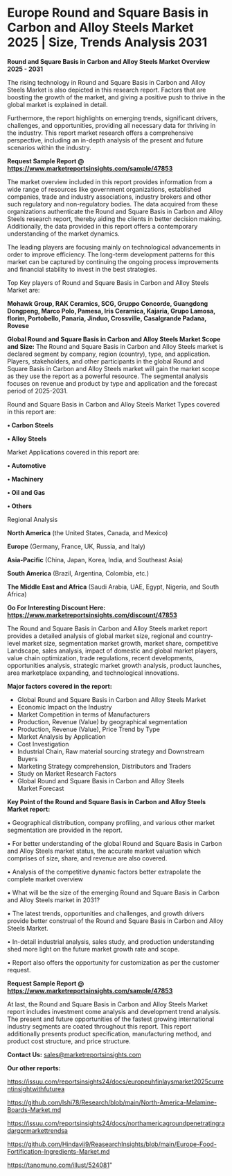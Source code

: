 # Europe Round and Square Basis in Carbon and Alloy Steels Market 2025 | Size, Trends Analysis 2031

<Strong> Round and Square Basis in Carbon and Alloy Steels Market Overview 2025 - 2031</strong>

The rising technology in Round and Square Basis in Carbon and Alloy Steels Market is also depicted in this research report. Factors that are boosting the growth of the market, and giving a positive push to thrive in the global market is explained in detail.

Furthermore, the report highlights on emerging trends, significant drivers, challenges, and opportunities, providing all necessary data for thriving in the industry. This report market research offers a comprehensive perspective, including an in-depth analysis of the present and future scenarios within the industry.

<strong>Request Sample Report @ <a href=https://www.marketreportsinsights.com/sample/47853>https://www.marketreportsinsights.com/sample/47853</a></strong>

The market overview included in this report provides information from a wide range of resources like government organizations, established companies, trade and industry associations, industry brokers and other such regulatory and non-regulatory bodies. The data acquired from these organizations authenticate the Round and Square Basis in Carbon and Alloy Steels research report, thereby aiding the clients in better decision making. Additionally, the data provided in this report offers a contemporary understanding of the market dynamics.

The leading players are focusing mainly on technological advancements in order to improve efficiency. The long-term development patterns for this market can be captured by continuing the ongoing process improvements and financial stability to invest in the best strategies.

Top Key players of Round and Square Basis in Carbon and Alloy Steels Market are:

<strong>Mohawk Group, RAK Ceramics, SCG, Gruppo Concorde, Guangdong Dongpeng, Marco Polo, Pamesa, Iris Ceramica, Kajaria, Grupo Lamosa, florim, Portobello, Panaria, Jinduo, Crossville, Casalgrande Padana, Rovese</strong>

<strong><b>Global Round and Square Basis in Carbon and Alloy Steels Market Scope and Size:</b></strong>
The Round and Square Basis in Carbon and Alloy Steels market is declared segment by company, region (country), type, and application. Players, stakeholders, and other participants in the global Round and Square Basis in Carbon and Alloy Steels market will gain the market scope as they use the report as a powerful resource. The segmental analysis focuses on revenue and product by type and application and the forecast period of 2025-2031.

Round and Square Basis in Carbon and Alloy Steels Market Types covered in this report are:

<strong>•  Carbon Steels

•  Alloy Steels</strong>

Market Applications covered in this report are:

<strong>•  Automotive

•  Machinery

•  Oil and Gas

•  Others</strong> 

Regional Analysis

<strong>North America</strong> (the United States, Canada, and Mexico)

<strong>Europe</strong> (Germany, France, UK, Russia, and Italy)

<strong>Asia-Pacific</strong> (China, Japan, Korea, India, and Southeast Asia)

<strong>South America</strong> (Brazil, Argentina, Colombia, etc.)

<strong>The Middle East and Africa</strong> (Saudi Arabia, UAE, Egypt, Nigeria, and South Africa)

<strong>Go For Interesting Discount Here: <a href=https://www.marketreportsinsights.com/discount/47853>https://www.marketreportsinsights.com/discount/47853</a></strong>

The Round and Square Basis in Carbon and Alloy Steels market report provides a detailed analysis of global market size, regional and country-level market size, segmentation market growth, market share, competitive Landscape, sales analysis, impact of domestic and global market players, value chain optimization, trade regulations, recent developments, opportunities analysis, strategic market growth analysis, product launches, area marketplace expanding, and technological innovations.

<strong><b>Major factors covered in the report:</b></strong>
<ul>
  <li>Global Round and Square Basis in Carbon and Alloy Steels Market </li>
  <li>Economic Impact on the Industry</li>
  <li>Market Competition in terms of Manufacturers</li>
  <li>Production, Revenue (Value) by geographical segmentation</li>
  <li>Production, Revenue (Value), Price Trend by Type</li>
  <li>Market Analysis by Application</li>
  <li>Cost Investigation</li>
  <li>Industrial Chain, Raw material sourcing strategy and Downstream Buyers</li>
  <li>Marketing Strategy comprehension, Distributors and Traders</li>
  <li>Study on Market Research Factors</li>
  <li>Global Round and Square Basis in Carbon and Alloy Steels Market Forecast</li>
</ul>

<strong><b>Key Point of the Round and Square Basis in Carbon and Alloy Steels Market report:</b></strong>

• Geographical distribution, company profiling, and various other market segmentation are provided in the report.

• For better understanding of the global Round and Square Basis in Carbon and Alloy Steels market status, the accurate market valuation which comprises of size, share, and revenue are also covered.

• Analysis of the competitive dynamic factors better extrapolate the complete market overview

• What will be the size of the emerging Round and Square Basis in Carbon and Alloy Steels market in 2031?

• The latest trends, opportunities and challenges, and growth drivers provide better construal of the Round and Square Basis in Carbon and Alloy Steels Market.

• In-detail industrial analysis, sales study, and production understanding shed more light on the future market growth rate and scope.

• Report also offers the opportunity for customization as per the customer request.

<strong>Request Sample Report @ <a href=https://www.marketreportsinsights.com/sample/47853>https://www.marketreportsinsights.com/sample/47853</a></strong>

At last, the Round and Square Basis in Carbon and Alloy Steels Market report includes investment come analysis and development trend analysis. The present and future opportunities of the fastest growing international industry segments are coated throughout this report. This report additionally presents product specification, manufacturing method, and product cost structure, and price structure.

<strong>Contact Us:</strong>
sales@marketreportsinsights.com

<strong>Our other reports:</strong>

<a href=https://issuu.com/reportsinsights24/docs/europeuhfinlaysmarket2025currentinsightwithfuturea>https://issuu.com/reportsinsights24/docs/europeuhfinlaysmarket2025currentinsightwithfuturea</a>

<a href=https://github.com/Ishi78/Research/blob/main/North-America-Melamine-Boards-Market.md>https://github.com/Ishi78/Research/blob/main/North-America-Melamine-Boards-Market.md</a>

<a href=https://issuu.com/reportsinsights24/docs/northamericagroundpenetratingradargprmarkettrendsa>https://issuu.com/reportsinsights24/docs/northamericagroundpenetratingradargprmarkettrendsa</a>

<a href=https://github.com/Hindavii9/ReasearchInsights/blob/main/Europe-Food-Fortification-Ingredients-Market.md>https://github.com/Hindavii9/ReasearchInsights/blob/main/Europe-Food-Fortification-Ingredients-Market.md</a>

<a href=https://tanomuno.com/illust/524081>https://tanomuno.com/illust/524081</a>"
